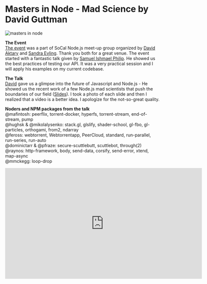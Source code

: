 # Masters in Node - Mad Science by David Guttman

![masters in node](asters-in-node.jpg)

**The Event**  
[The event](https://www.meetup.com/SoCal-Node-JS/events/222626246) was a part of SoCal Node.js meet-up group organized by [David Aktary](https://twitter.com/davidaktary) and [Sandra Evling](https://www.meetup.com/SoCal-Node-JS/members/14551792). Thank you both for a great venue. The event started with a fantastic talk given by [Samuel Ishmael Philip](https://github.com/ishmaelthedestroyer). He showed us the best practices of testing our API. It was a very practical session and I will apply his examples on my current codebase.
 
**The Talk**  
[David](https://twitter.com/davidguttman) gave us a glimpse into the future of Javascript and Node.js - He showed us the recent work of a few Node.js mad scientists that push the boundaries of our field ([Slides]( https://masters-in-node.surge.sh)). I took a photo of each slide and then I realized that a video is a better idea. I apologize for the not-so-great quality.

**Noders and NPM packages from the talk**  
@mafintosh: peerflix, torrent-docker, hyperfs, torrent-stream, end-of-stream, pump  
@hughsk & @mikolalysenko: stack.gl, glslify, shader-school, gl-fbo, gl-particles, orthogami, from2, ndarray  
@feross: webtorrent, Webtorrentapp, PeerCloud, standard, run-parallel, run-series, run-auto  
@dominictarr & @pfraze: secure-scuttlebutt, scuttlebot, through(2)  
@raynos: http-framework, body, send-data, corsify, send-error, xtend, map-async  
@mmckegg: loop-drop

<iframe width="640" height="360" src="https://www.youtube.com/embed/teKHGhfSzF0?rel=0" frameborder="0" allowfullscreen></iframe>

